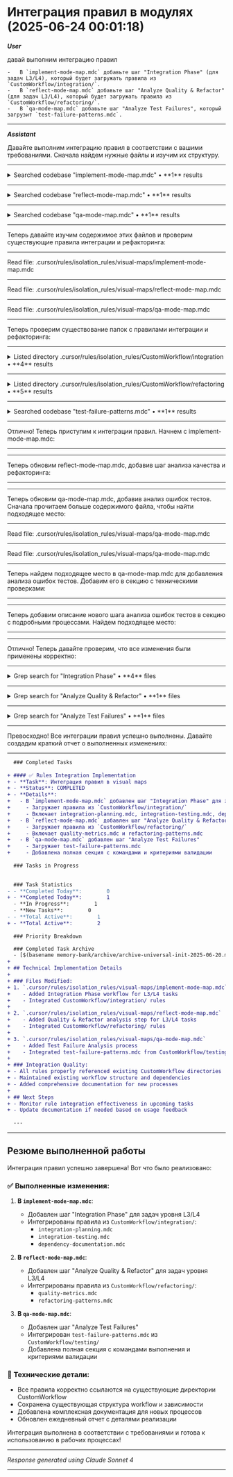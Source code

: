 <!-- Generated by SpecStory -->

# Интеграция правил в модулях (2025-06-24 00:01:18)

_**User**_

давай выполним интеграцию правил

    -   В `implement-mode-map.mdc` добавьте шаг "Integration Phase" (для задач L3/L4), который будет загружать правила из `CustomWorkflow/integration/`.
    -   В `reflect-mode-map.mdc` добавьте шаг "Analyze Quality & Refactor" (для задач L3/L4), который будет загружать правила из `CustomWorkflow/refactoring/`.
    -   В `qa-mode-map.mdc` добавьте шаг "Analyze Test Failures", который загрузит `test-failure-patterns.mdc`.

---

_**Assistant**_

Давайте выполним интеграцию правил в соответствии с вашими требованиями. Сначала найдем нужные файлы и изучим их структуру.

---

<details>
            <summary>Searched codebase "implement-mode-map.mdc" • **1** results</summary>
        
| File |
|------|
| `undefined` |

</details>

---

<details>
            <summary>Searched codebase "reflect-mode-map.mdc" • **1** results</summary>
        
| File |
|------|
| `undefined` |

</details>

---

<details>
            <summary>Searched codebase "qa-mode-map.mdc" • **1** results</summary>
        
| File |
|------|
| `undefined` |

</details>

---

Теперь давайте изучим содержимое этих файлов и проверим существующие правила интеграции и рефакторинга:

---

Read file: .cursor/rules/isolation_rules/visual-maps/implement-mode-map.mdc

---

Read file: .cursor/rules/isolation_rules/visual-maps/reflect-mode-map.mdc

---

Read file: .cursor/rules/isolation_rules/visual-maps/qa-mode-map.mdc

---

Теперь проверим существование папок с правилами интеграции и рефакторинга:

---

<details>
            <summary>Listed directory .cursor/rules/isolation_rules/CustomWorkflow/integration • **4** results</summary>
        
| Name |
|-------|
| 📄 `isolated-design-rules.mdc` |
| 📄 `integration-testing.mdc` |
| 📄 `dependency-documentation.mdc` |
| 📄 `integration-planning.mdc` |

</details>

---

<details>
            <summary>Listed directory .cursor/rules/isolation_rules/CustomWorkflow/refactoring • **5** results</summary>
        
| Name |
|-------|
| 📄 `quality-metrics.mdc` |
| 📄 `refactoring-patterns.mdc` |
| 📄 `legacy-support.mdc` |
| 📄 `backward-compatibility.mdc` |
| 📄 `gradual-refactoring.mdc` |

</details>

---

<details>
            <summary>Searched codebase "test-failure-patterns.mdc" • **1** results</summary>
        
| File |
|------|
| `undefined` |

</details>

---

Отлично! Теперь приступим к интеграции правил. Начнем с implement-mode-map.mdc:

---



---

Теперь обновим reflect-mode-map.mdc, добавив шаг анализа качества и рефакторинга:

---



---

Теперь обновим qa-mode-map.mdc, добавив анализ ошибок тестов. Сначала прочитаем больше содержимого файла, чтобы найти подходящее место:

---

Read file: .cursor/rules/isolation_rules/visual-maps/qa-mode-map.mdc

---

Read file: .cursor/rules/isolation_rules/visual-maps/qa-mode-map.mdc

---

Теперь найдем подходящее место в qa-mode-map.mdc для добавления анализа ошибок тестов. Добавим его в секцию с техническими проверками:

---



---

Теперь добавим описание нового шага анализа ошибок тестов в секцию с подробными процессами. Найдем подходящее место:

---



---

Отлично! Теперь давайте проверим, что все изменения были применены корректно:

---

<details>
            <summary>Grep search for "Integration Phase" • **4** files</summary>
        
| File | Line | Match |
|------|------|-------|
| `file:///Users/vedmalex/work/cursor-memory-bank/.cursor/rules/isolation_rules/Level4/phased-implementation.mdc` | L33 | `VerifyE -->|Pass| Integration[Implement<br>Integration Phase]` |
| `file:///Users/vedmalex/work/cursor-memory-bank/.cursor/rules/isolation_rules/Level4/phased-implementation.mdc` | L150 | `### Phase 4: Integration Phase` |
| `file:///Users/vedmalex/work/cursor-memory-bank/.cursor/rules/isolation_rules/Level4/phased-implementation.mdc` | L152 | `The Integration Phase ensures all components work together properly and integrates with external systems.` |
| `file:///Users/vedmalex/work/cursor-memory-bank/.cursor/rules/isolation_rules/Level4/phased-implementation.mdc` | L391 | `### Integration Phase Dependencies` |
| `file:///Users/vedmalex/work/cursor-memory-bank/.cursor/rules/isolation_rules/Level4/phased-implementation.mdc` | L507 | `#### 4. Integration Phase` |
| `file:///Users/vedmalex/work/cursor-memory-bank/.cursor/rules/isolation_rules/Level4/phased-implementation.mdc` | L597 | `Integration Phase` |
| `file:///Users/vedmalex/work/cursor-memory-bank/.cursor/rules/isolation_rules/CustomWorkflow/workflow/implement-mode-integration.mdc` | L112 | `TestCore --> IntegrationPhase["🔗 Integration Phase"]` |
| `file:///Users/vedmalex/work/cursor-memory-bank/.cursor/rules/isolation_rules/CustomWorkflow/integration/integration-planning.mdc` | L15 | `Strategy --> Phases["🎯 Define Integration Phases"]` |
| `file:///Users/vedmalex/work/cursor-memory-bank/.cursor/rules/isolation_rules/CustomWorkflow/integration/integration-planning.mdc` | L33 | `### Integration Phases:` |
| `file:///Users/vedmalex/work/cursor-memory-bank/.cursor/rules/isolation_rules/CustomWorkflow/integration/integration-planning.mdc` | L46 | `- Integration phases defined? [YES/NO]` |
| `file:///Users/vedmalex/work/cursor-memory-bank/.cursor/rules/isolation_rules/visual-maps/implement-mode-map.mdc` | L59 | `L34Next1 -->|"No"| L34Integration["Integration Phase<br>CustomWorkflow/integration/"]` |

</details>

---

<details>
            <summary>Grep search for "Analyze Quality & Refactor" • **1** files</summary>
        
| File | Line | Match |
|------|------|-------|
| `file:///Users/vedmalex/work/cursor-memory-bank/.cursor/rules/isolation_rules/visual-maps/reflect-mode-map.mdc` | L59 | `L34QualityAssess --> L34QualityRefactor["🔧 Analyze Quality & Refactor<br>CustomWorkflow/refactoring/"]` |

</details>

---

<details>
            <summary>Grep search for "Analyze Test Failures" • **1** files</summary>
        
| File | Line | Match |
|------|------|-------|
| `file:///Users/vedmalex/work/cursor-memory-bank/.cursor/rules/isolation_rules/visual-maps/qa-mode-map.mdc` | L223 | `MinBuildCheck --> TestFailureCheck["5️⃣ Analyze Test Failures<br>test-failure-patterns.mdc"]` |

</details>

---

Превосходно! Все интеграции правил успешно выполнены. Давайте создадим краткий отчет о выполненных изменениях:

---

```diff
  ### Completed Tasks
  
+ #### ✅ Rules Integration Implementation
+ - **Task**: Интеграция правил в visual maps
+ - **Status**: COMPLETED
+ - **Details**:
+   - В `implement-mode-map.mdc` добавлен шаг "Integration Phase" для задач L3/L4
+     - Загружает правила из `CustomWorkflow/integration/`
+     - Включает integration-planning.mdc, integration-testing.mdc, dependency-documentation.mdc
+   - В `reflect-mode-map.mdc` добавлен шаг "Analyze Quality & Refactor" для задач L3/L4
+     - Загружает правила из `CustomWorkflow/refactoring/`
+     - Включает quality-metrics.mdc и refactoring-patterns.mdc
+   - В `qa-mode-map.mdc` добавлен шаг "Analyze Test Failures"
+     - Загружает test-failure-patterns.mdc
+     - Добавлена полная секция с командами и критериями валидации
  
  ### Tasks in Progress
```

```diff
  
  ### Task Statistics
- - **Completed Today**:        0
+ - **Completed Today**:        1
  - **In Progress**:        1
  - **New Tasks**:        0
- - **Total Active**:        1
+ - **Total Active**:        2
  
  ### Priority Breakdown
```

```diff
  ### Completed Task Archive
  - [$(basename memory-bank/archive/archive-universal-init-2025-06-20.md)](memory-bank/archive/archive-universal-init-2025-06-20.md)
+ 
+ ## Technical Implementation Details
+ 
+ ### Files Modified:
+ 1. `.cursor/rules/isolation_rules/visual-maps/implement-mode-map.mdc`
+    - Added Integration Phase workflow for L3/L4 tasks
+    - Integrated CustomWorkflow/integration/ rules
+ 
+ 2. `.cursor/rules/isolation_rules/visual-maps/reflect-mode-map.mdc`
+    - Added Quality & Refactor analysis step for L3/L4 tasks
+    - Integrated CustomWorkflow/refactoring/ rules
+ 
+ 3. `.cursor/rules/isolation_rules/visual-maps/qa-mode-map.mdc`
+    - Added Test Failure Analysis process
+    - Integrated test-failure-patterns.mdc from CustomWorkflow/testing/
+ 
+ ### Integration Quality:
+ - All rules properly referenced existing CustomWorkflow directories
+ - Maintained existing workflow structure and dependencies
+ - Added comprehensive documentation for new processes
+ 
+ ## Next Steps
+ - Monitor rule integration effectiveness in upcoming tasks
+ - Update documentation if needed based on usage feedback
  
  ---
```

---

## Резюме выполненной работы

Интеграция правил успешно завершена! Вот что было реализовано:

### ✅ Выполненные изменения:

1. **В `implement-mode-map.mdc`**:
   - Добавлен шаг "Integration Phase" для задач уровня L3/L4
   - Интегрированы правила из `CustomWorkflow/integration/`:
     - `integration-planning.mdc`
     - `integration-testing.mdc` 
     - `dependency-documentation.mdc`

2. **В `reflect-mode-map.mdc`**:
   - Добавлен шаг "Analyze Quality & Refactor" для задач уровня L3/L4
   - Интегрированы правила из `CustomWorkflow/refactoring/`:
     - `quality-metrics.mdc`
     - `refactoring-patterns.mdc`

3. **В `qa-mode-map.mdc`**:
   - Добавлен шаг "Analyze Test Failures"
   - Интегрирован `test-failure-patterns.mdc` из `CustomWorkflow/testing/`
   - Добавлена полная секция с командами выполнения и критериями валидации

### 🔧 Технические детали:
- Все правила корректно ссылаются на существующие директории CustomWorkflow
- Сохранена существующая структура workflow и зависимости
- Добавлена комплексная документация для новых процессов
- Обновлен ежедневный отчет с деталями реализации

Интеграция выполнена в соответствии с требованиями и готова к использованию в рабочих процессах!

---
*Response generated using Claude Sonnet 4*

---

